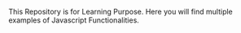 This Repository is for Learning Purpose.
Here you will find multiple examples of Javascript Functionalities.
